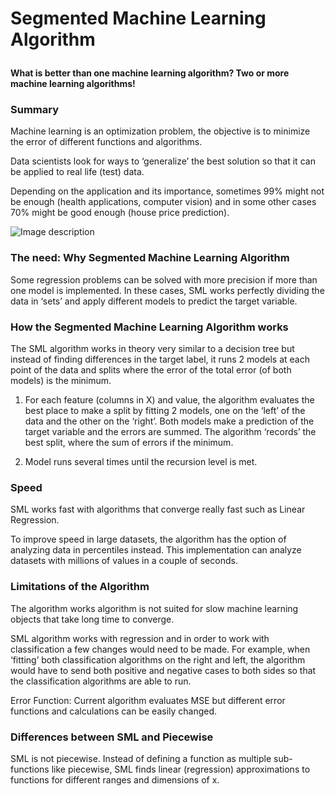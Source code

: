# Segmented Machine Learning Algorithm<p>

__What is better than one machine learning algorithm? Two or more machine learning algorithms!__<p>

### Summary<p>
Machine learning is an optimization problem, the objective is to minimize the error of different functions and algorithms.<p>
Data scientists look for ways to ‘generalize’ the best solution so that it can be applied to real life (test) data.<p>
Depending on the application and its importance, sometimes 99% might not be enough (health applications, computer vision) and in some other cases 70% might be good enough (house price prediction).

![Image description](../blob/master/image02.jpg)

### The need: Why Segmented Machine Learning Algorithm<p>
Some regression problems can be solved with more precision if more than one model is implemented. In these cases, SML works perfectly dividing the data in ‘sets’ and apply different models to predict the target variable.

### How the Segmented Machine Learning Algorithm works<p>
The SML algorithm works in theory very similar to a decision tree but instead of finding differences in the target label, it runs 2 models at each point of the data and splits where the error of the total error (of both models) is the minimum.<p>
1.	For each feature (columns in X) and value, the algorithm evaluates the best place to make a split by fitting 2 models, one on the ‘left’ of the data and the other on the ‘right’. Both models make a prediction of the target variable and the errors are summed. The algorithm ‘records’ the best split, where the sum of errors if the minimum.<p>
2.	Model runs several times until the recursion level is met.

### Speed<p>
SML works fast with algorithms that converge really fast such as Linear Regression.<p>
To improve speed in large datasets, the algorithm has the option of analyzing data in percentiles instead. This implementation can analyze datasets with millions of values in a couple of seconds.<p>

### Limitations of the Algorithm<p>
The algorithm works algorithm is not suited for slow machine learning objects that take long time to converge.<p>
SML algorithm works with regression and in order to work with classification a few changes would need to be made. For example, when ‘fitting’ both classification algorithms on the right and left, the algorithm would have to send both positive and negative cases to both sides so that the classification algorithms are able to run.<p>
Error Function: Current algorithm evaluates MSE but different error functions and calculations can be easily changed.

### Differences between SML and Piecewise<p>
SML is not piecewise. Instead of defining a function as multiple sub-functions like piecewise, SML finds linear (regression) approximations to functions for different ranges and dimensions of x.
